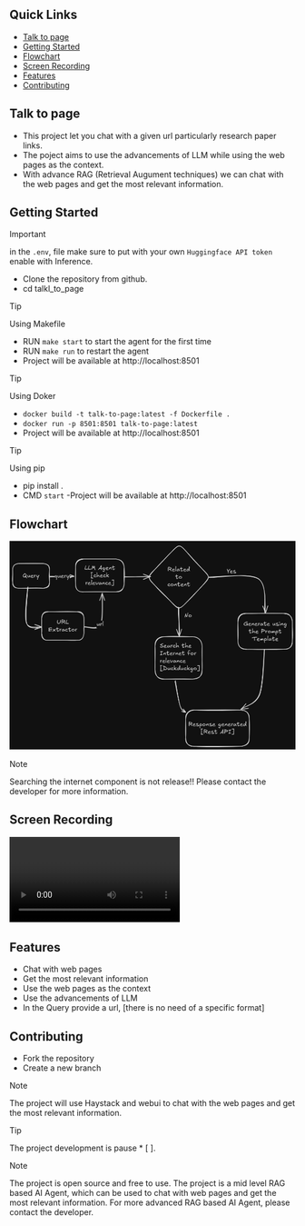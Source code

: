 ## Quick Links
* [ Talk to page](#talk-to-page)
* [Getting Started](#getting-started)
* [Flowchart](#flowchart)
* [Screen Recording](#screen-recording)
* [Features](#features)
* [Contributing](#contributing)

## Talk to page

- This project let you chat with a given url particularly research paper links. 
- The poject aims to use the advancements of LLM while using the web pages as the context.
- With advance RAG (Retrieval Augument techniques) we can chat with the web pages and get the most relevant information. 

## Getting Started

> [!IMPORTANT]
> in the `.env`, file make sure to put with your own `Huggingface API token` enable with Inference.

- Clone the repository from github.
- cd talkl_to_page

> [!TIP] 
> Using Makefile

- RUN `make start` to start the agent for the first time
- RUN `make run` to restart the agent
- Project will be available at http://localhost:8501


> [!TIP] 
> Using Doker

- `docker build -t talk-to-page:latest -f Dockerfile .`
- `docker run -p 8501:8501 talk-to-page:latest`
- Project will be available at http://localhost:8501

> [!TIP]
> Using pip

- pip install .
- CMD `start`
-Project will be available at http://localhost:8501

## Flowchart
![flowchart](media/flowchart.png)

> [!NOTE]
> Searching the internet component is not release!! Please contact the developer for more information.


## Screen Recording
<video controls src="media/record_talk_to_url.mp4" title="Title"></video>

## Features
- Chat with web pages
- Get the most relevant information
- Use the web pages as the context
- Use the advancements of LLM
- In the Query provide a url, [there is no need of a specific format]

## Contributing

- Fork the repository
- Create a new branch

> [!NOTE]
> The project will use Haystack and webui to chat with the web pages and get the most relevant information.

> [!TIP]
> The project development is pause * [ ].

> [!NOTE]
> The project is open source and free to use.
> The project is a mid level RAG based AI Agent, which can be used to chat with web pages and get the most relevant information.
> For more advanced RAG based AI Agent, please contact the developer.
